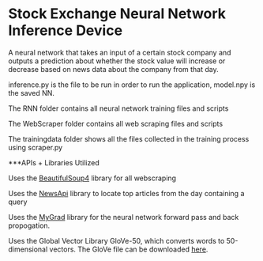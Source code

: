 # Stock Exchange Neural Network Inference Device

A neural network that takes an input of a certain stock company and outputs a prediction about whether the stock value will increase or decrease based on news data about the company from that day.

inference.py is the file to be run in order to run the application, model.npy is the saved NN.

The RNN folder contains all neural network training files and scripts

The WebScraper folder contains all web scraping files and scripts

The trainingdata folder shows all the files collected in the training process using scraper.py

***APIs + Libraries Utilized

Uses the [BeautifulSoup4](https://www.crummy.com/software/BeautifulSoup/bs4/doc/) library for all webscraping

Uses the [NewsApi](https://newsapi.org/) library to locate top articles from the day containing a query

Uses the [MyGrad](https://github.com/rsokl/MyGrad) library for the neural network forward pass and back propogation.

Uses the Global Vector Library GloVe-50, which converts words to 50-dimensional vectors. The GloVe file can be downloaded [here](https://www.dropbox.com/s/c6m006wzrzb2p6t/glove.6B.50d.txt.w2v.zip?dl=0).

